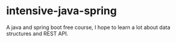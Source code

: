 # intensive-java-spring
A java and spring boot free course, I hope to learn a lot about data structures and REST API.
